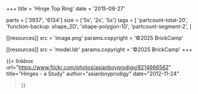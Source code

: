 +++
title = 'Hinge Top Ring'
date  = '2015-08-27'

parts = ['3937', '6134']
size  = ['5s', '2s', '5s']
tags  = [
  'partcount-total-20',
  'function-backup: shape_2D',
  'shape-polygon-10',
  'partcount-segment-2',
]

[[resources]]
src              = 'image.png'
params.copyright = '©2025 BrickCamp'

[[resources]]
src              = 'model.ldr'
params.copyright = '©2025 BrickCamp'
+++

{{< linkbox
    url="https://www.flickr.com/photos/asianboyprodigy/8214666562"
    title="Hinges - a Study"
    author="asianboyprodigy"
    date="2012-11-24"
>}}
